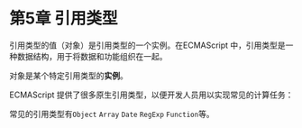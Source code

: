 # 第5章 引用类型

引用类型的值（对象）是引用类型的一个实例。在ECMAScript 中，引用类型是一种数据结构，用于将数据和功能组织在一起。

对象是某个特定引用类型的**实例**。

ECMAScript 提供了很多原生引用类型，以便开发人员用以实现常见的计算任务：

常见的引用类型有`Object` `Array` `Date` `RegExp` `Function`等。